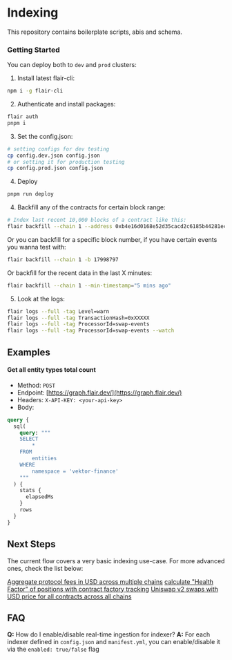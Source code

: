# Indexing

This repository contains boilerplate scripts, abis and schema.

### Getting Started

You can deploy both to `dev` and `prod` clusters:

1. Install latest flair-cli:

```bash
npm i -g flair-cli
```

2. Authenticate and install packages:

```bash
flair auth
pnpm i
```

3. Set the config.json:

```bash
# setting configs for dev testing
cp config.dev.json config.json
# or setting it for production testing
cp config.prod.json config.json
```

4. Deploy

```bash
pnpm run deploy
```

4. Backfill any of the contracts for certain block range:

```bash
# Index last recent 10,000 blocks of a contract like this:
flair backfill --chain 1 --address 0xb4e16d0168e52d35cacd2c6185b44281ec28c9dc -d backward --max-blocks 10000
```

Or you can backfill for a specific block number, if you have certain events you wanna test with:

```bash
flair backfill --chain 1 -b 17998797
```

Or backfill for the recent data in the last X minutes:

```bash
flair backfill --chain 1 --min-timestamp="5 mins ago"
```

5. Look at the logs:

```bash
flair logs --full -tag Level=warn
flair logs --full -tag TransactionHash=0xXXXXX
flair logs --full -tag ProcessorId=swap-events
flair logs --full -tag ProcessorId=swap-events --watch
```

## Examples

#### Get all entity types total count

- Method: `POST`
- Endpoint: [https://graph.flair.dev/](https://graph.flair.dev/)
- Headers: `X-API-KEY: <your-api-key>`
- Body:

```graphql
query {
  sql(
    query: """
    SELECT
        *
    FROM
        entities
    WHERE
        namespace = 'vektor-finance'
    """
  ) {
    stats {
      elapsedMs
    }
    rows
  }
}
```

## Next Steps

The current flow covers a very basic indexing use-case. For more advanced ones, check the list below:

[Aggregate protocol fees in USD across multiple chains](https://github.com/flair-sdk/examples/tree/main/aggregate-protocol-fees-in-usd)
[calculate "Health Factor" of positions with contract factory tracking](https://github.com/flair-sdk/examples/tree/main/health-factor-with-factory-tracking)
[Uniswap v2 swaps with USD price for all contracts across all chains](https://github.com/flair-sdk/examples/tree/main/uniswap-v2-events-from-all-contracts-with-usd-price)

## FAQ

**Q:** How do I enable/disable real-time ingestion for indexer?
**A:** For each indexer defined in `config.json` and `manifest.yml`, you can enable/disable it via the `enabled: true/false` flag
